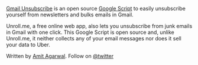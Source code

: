 [Gmail Unsubscribe](https://www.labnol.org/internet/gmail-unsubscribe/28806/) is an open source [Google Script](https://ctrlq.org/code/19959-gmail-unsubscribe) to easily unsubscribe yourself from newsletters and bulks emails in Gmail.

Unroll.me, a free online web app, also lets you 
unsubscribe from junk emails in Gmail with one click. This Google Script is open source and, unlike Unroll.me, it neither collects any of your email messages nor does it sell your data to Uber.

Written by [Amit Agarwal](https://ctrlq.org). Follow on [@twitter](https://twitter.com/labnol)
